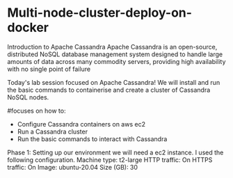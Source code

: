 # Multi-node-cluster-deploy-on-docker

Introduction to Apache Cassandra
Apache Cassandra is an open-source, distributed NoSQL database management system designed to handle large amounts of data across many commodity servers,
providing high availability with no single point of failure

Today's lab session focused on Apache Cassandra! We will install and run the basic commands to containerise and create a cluster of Cassandra NoSQL nodes.

#focuses on how to:
* Configure Cassandra containers on aws ec2
* Run a Cassandra cluster
* Run the basic commands to interact with Cassandra

Phase 1: Setting up our environment
we will need a ec2 instance. I used the following configuration.
Machine type: t2-large
HTTP traffic: On
HTTPS traffic: On
Image: ubuntu-20.04
Size (GB): 30
